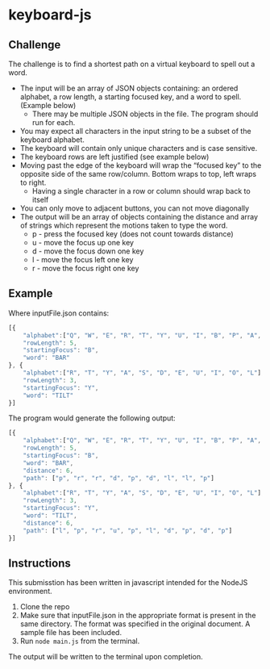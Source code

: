 # keyboard-js

## Challenge
The challenge is to find a shortest path on a virtual keyboard to spell out a word.
* The input will be an array of JSON objects containing: an ordered alphabet, a row length, a starting focused key, and a word to spell. (Example below)
  * There may be multiple JSON objects in the file. The program should run for each.
* You may expect all characters in the input string to be a subset of the keyboard alphabet.
* The keyboard will contain only unique characters and is case sensitive.
* The keyboard rows are left justified (see example below)
* Moving past the edge of the keyboard will wrap the “focused key” to the opposite side of the same row/column. Bottom wraps to top, left wraps to right.
  * Having a single character in a row or column should wrap back to itself
* You can only move to adjacent buttons, you can not move diagonally
* The output will be an array of objects containing the distance and array of strings which represent the motions taken to type the word.
  * p - press the focused key (does not count towards distance)
  * u - move the focus up one key
  * d - move the focus down one key
  * l - move the focus left one key
  * r - move the focus right one key

## Example

Where inputFile.json contains:
```javascript
[{
    "alphabet":["Q", "W", "E", "R", "T", "Y", "U", "I", "B", "P", "A", "S"],
    "rowLength": 5,
    "startingFocus": "B",
    "word": "BAR"
}, {
    "alphabet":["R", "T", "Y", "A", "S", "D", "E", "U", "I", "O", "L"],
    "rowLength": 3,
    "startingFocus": "Y",
    "word": "TILT"
}]
```

The program would generate the following output:
```javascript
[{
    "alphabet":["Q", "W", "E", "R", "T", "Y", "U", "I", "B", "P", "A", "S"],
    "rowLength": 5,
    "startingFocus": "B",
    "word": "BAR",
    "distance": 6,
    "path": ["p", "r", "r", "d", "p", "d", "l", "l", "p"]
}, {
    "alphabet":["R", "T", "Y", "A", "S", "D", "E", "U", "I", "O", "L"],
    "rowLength": 3,
    "startingFocus": "Y",
    "word": "TILT",
    "distance": 6,
    "path": ["l", "p", "r", "u", "p", "l", "d", "p", "d", "p"]
}]
```

## Instructions

This submisstion has been written in javascript intended for the NodeJS
environment.

1. Clone the repo
2. Make sure that inputFile.json in the appropriate format is present in the
same directory.  The format was specified in the original document.  A sample
file has been included.
3. Run `node main.js` from the terminal.

The output will be written to the terminal upon completion.